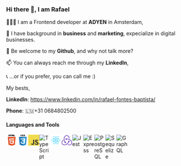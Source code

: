 ### Hi there 👋, I am Rafael

👨🏻‍💻 I am a Frontend developer at **ADYEN** in Amsterdam,

🔄  I have background in **business** and **marketing**, expecialize in digital businesses. 
    
💬  Be welcome to my **Github**, and why not talk more?

📫  You can always reach me through my **LinkedIn**, 

📞  ...or if you prefer, you can call me :)

My bests,

**LinkedIn**: https://www.linkedin.com/in/rafael-fontes-baptista/

**Phone**: 🇱🇺+31 0684802500
    


#### Languages and Tools

<p><a href="https://developer.mozilla.org/en-US/docs/Web/Guide/HTML/HTML5" rel="nofollow"> <img align="left" alt="HTML5" title="HTML5" width="30px" src="https://raw.githubusercontent.com/github/explore/80688e429a7d4ef2fca1e82350fe8e3517d3494d/topics/html/html.png" style="max-width:100%;"> </a></p>
<p><a href="https://developer.mozilla.org/en-US/docs/Web/CSS" rel="nofollow"> <img align="left" alt="CSS3" title="CSS3" width="30px" src="https://raw.githubusercontent.com/github/explore/80688e429a7d4ef2fca1e82350fe8e3517d3494d/topics/css/css.png" style="max-width:100%;"> </a></p>
<p><a href="https://developer.mozilla.org/en-US/docs/Web/JavaScript" rel="nofollow"> <img align="left" alt="JavaScript" title="JavaScript" width="30px" src="https://raw.githubusercontent.com/github/explore/80688e429a7d4ef2fca1e82350fe8e3517d3494d/topics/javascript/javascript.png" style="max-width:100%;"> </a></p>
<p><a href="https://www.typescriptlang.org/" rel="nofollow"> <img align="left" alt="TypeScript" title="TypeScript" width="30px" src="https://camo.githubusercontent.com/9255dba4a9ad5a906afd63a77b2d3498cbd7fa527008a417968683f5e8e545b2/68747470733a2f2f75706c6f61642e77696b696d656469612e6f72672f77696b6970656469612f636f6d6d6f6e732f7468756d622f342f34632f547970657363726970745f6c6f676f5f323032302e7376672f3132303070782d547970657363726970745f6c6f676f5f323032302e7376672e706e67" data-canonical-src="https://upload.wikimedia.org/wikipedia/commons/thumb/4/4c/Typescript_logo_2020.svg/1200px-Typescript_logo_2020.svg.png" style="max-width:100%;"> </a></p>
<p><a href="https://reactjs.org/" rel="nofollow"> <img align="left" alt="React" title="React" width="30px" src="https://raw.githubusercontent.com/github/explore/80688e429a7d4ef2fca1e82350fe8e3517d3494d/topics/react/react.png" style="max-width:100%;"> </a></p>
<p><a href="https://redux.js.org" rel="nofollow"> <img align="left" alt="Redux" title="Redux" width="30px" src="https://raw.githubusercontent.com/github/explore/80688e429a7d4ef2fca1e82350fe8e3517d3494d/topics/redux/redux.png" style="max-width:100%;"> </a></p>
<p><a href="https://jestjs.io" rel="nofollow"> <img align="left" alt="Jest" title="Jest" width="30px" src="https://camo.githubusercontent.com/ce0a32825268b09cd5e0fc7c2a09c587a708491427cb794cade8f1866f7284c6/68747470733a2f2f7777772e766563746f726c6f676f2e7a6f6e652f6c6f676f732f6a6573746a73696f2f6a6573746a73696f2d69636f6e2e737667" data-canonical-src="https://www.vectorlogo.zone/logos/jestjsio/jestjsio-icon.svg" style="max-width:100%;"> </a></p>
<p><a href="https://expressjs.com/" rel="nofollow"> <img align="left" alt="Express" title="Express" width="30px" src="https://avatars1.githubusercontent.com/u/5658226?s=200&amp;v=4" style="max-width:100%;"> </a></p>
<p><a href="https://www.postgresql.org/" rel="nofollow"> <img align="left" alt="PostgreSQL" title="PostgreSQL" width="30px" src="https://camo.githubusercontent.com/3399b62a8e3af0ce073c67fa9db01e39ccfb6ed3a4a3ebeabc54af110bf6b093/68747470733a2f2f7777772e706f737467726573716c2e6f72672f6d656469612f696d672f61626f75742f70726573732f656c657068616e742e706e67" data-canonical-src="https://www.postgresql.org/media/img/about/press/elephant.png" style="max-width:100%;"> </a></p>
<p><a href="https://sequelize.org/" rel="nofollow"> <img align="left" alt="Sequelize" title="Sequelize" width="30px" src="https://avatars1.githubusercontent.com/u/3591786?s=200&amp;v=4" style="max-width:100%;"> </a></p>
<p><a href="https://graphql.org/" rel="nofollow"><img src="https://camo.githubusercontent.com/fa5be1375cd5f950e889c5b5873de90fff7cd74514fdeef2ddd68171cc5494d9/68747470733a2f2f696d672e69636f6e73382e636f6d2f636f6c6f722f34382f3030303030302f6772617068716c2e706e67" align="left" width="30px" alt="GraphQL" data-canonical-src="https://img.icons8.com/color/48/000000/graphql.png" style="max-width:100%;"></a></p>

<!--
**Rafael-Fontes-Baptista/Rafael-Fontes-Baptista** is a ✨ _special_ ✨ repository because its `README.md` (this file) appears on your GitHub profile.

Here are some ideas to get you started:

- 🔭 I’m currently working on ...
- 🌱 I’m currently learning ...
- 👯 I’m looking to collaborate on ...
- 🤔 I’m looking for help with ...
- 💬 Ask me about ...
- 📫 How to reach me: ...
- 😄 Pronouns: ...
- ⚡ Fun fact: ...
-->
